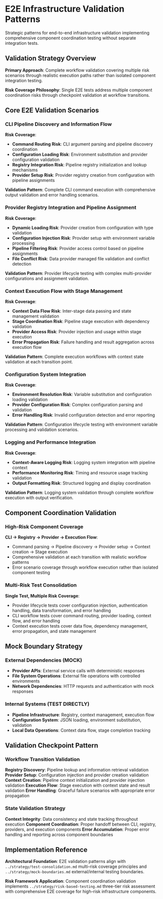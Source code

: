# E2E Infrastructure Validation Patterns

Strategic patterns for end-to-end infrastructure validation implementing comprehensive component coordination testing without separate integration tests.

## Validation Strategy Overview

**Primary Approach**: Complete workflow validation covering multiple risk scenarios through realistic execution paths rather than isolated component integration testing.

**Risk Coverage Philosophy**: Single E2E tests address multiple component coordination risks through checkpoint validation at workflow transitions.

## Core E2E Validation Scenarios

### CLI Pipeline Discovery and Information Flow
**Risk Coverage**:
- **Command Routing Risk**: CLI argument parsing and pipeline discovery coordination
- **Configuration Loading Risk**: Environment substitution and provider configuration validation
- **Registry Integration Risk**: Pipeline registry initialization and lookup mechanisms
- **Provider Setup Risk**: Provider registry creation from configuration with pipeline assignments

**Validation Pattern**: Complete CLI command execution with comprehensive output validation and error handling scenarios.

### Provider Registry Integration and Pipeline Assignment
**Risk Coverage**:
- **Dynamic Loading Risk**: Provider creation from configuration with type validation
- **Configuration Injection Risk**: Provider setup with environment variable processing
- **Pipeline Filtering Risk**: Provider access control based on pipeline assignments
- **File Conflict Risk**: Data provider managed file validation and conflict detection

**Validation Pattern**: Provider lifecycle testing with complex multi-provider configurations and assignment validation.

### Context Execution Flow with Stage Management
**Risk Coverage**:
- **Context Data Flow Risk**: Inter-stage data passing and state management validation
- **Stage Coordination Risk**: Pipeline stage execution with dependency validation
- **Provider Access Risk**: Provider injection and usage within stage execution
- **Error Propagation Risk**: Failure handling and result aggregation across execution flow

**Validation Pattern**: Complete execution workflows with context state validation at each transition point.

### Configuration System Integration
**Risk Coverage**:
- **Environment Resolution Risk**: Variable substitution and configuration loading validation
- **Provider Configuration Risk**: Complex configuration parsing and validation
- **Error Handling Risk**: Invalid configuration detection and error reporting

**Validation Pattern**: Configuration lifecycle testing with environment variable processing and validation scenarios.

### Logging and Performance Integration
**Risk Coverage**:
- **Context-Aware Logging Risk**: Logging system integration with pipeline context
- **Performance Monitoring Risk**: Timing and resource usage tracking validation
- **Output Formatting Risk**: Structured logging and display coordination

**Validation Pattern**: Logging system validation through complete workflow execution with output verification.

## Component Coordination Validation

### High-Risk Component Coverage
**CLI → Registry → Provider → Execution Flow**:
- Command parsing → Pipeline discovery → Provider setup → Context creation → Stage execution
- Comprehensive validation at each transition with realistic workflow patterns
- Error scenario coverage through workflow execution rather than isolated component testing

### Multi-Risk Test Consolidation
**Single Test, Multiple Risk Coverage**:
- Provider lifecycle tests cover configuration injection, authentication handling, data transformation, and error handling
- CLI workflow tests cover command routing, provider loading, context flow, and error handling
- Context execution tests cover data flow, dependency management, error propagation, and state management

## Mock Boundary Strategy

### External Dependencies (MOCK)
- **Provider APIs**: External service calls with deterministic responses
- **File System Operations**: External file operations with controlled environments
- **Network Dependencies**: HTTP requests and authentication with mock responses

### Internal Systems (TEST DIRECTLY)
- **Pipeline Infrastructure**: Registry, context management, execution flow
- **Configuration System**: JSON loading, environment substitution, validation
- **Local Data Operations**: Context data flow, stage completion tracking

## Validation Checkpoint Pattern

### Workflow Transition Validation
**Registry Discovery**: Pipeline lookup and information retrieval validation
**Provider Setup**: Configuration injection and provider creation validation
**Context Creation**: Pipeline context initialization and provider injection validation
**Execution Flow**: Stage execution with context state and result validation
**Error Handling**: Graceful failure scenarios with appropriate error propagation

### State Validation Strategy
**Context Integrity**: Data consistency and state tracking throughout execution
**Component Coordination**: Proper handoff between CLI, registry, providers, and execution components
**Error Accumulation**: Proper error handling and reporting across component boundaries

## Implementation Reference

**Architectural Foundation**: E2E validation patterns align with `../strategy/test-consolidation.md` multi-risk coverage principles and `../strategy/mock-boundaries.md` external/internal testing boundaries.

**Risk Framework Application**: Component coordination validation implements `../strategy/risk-based-testing.md` three-tier risk assessment with comprehensive E2E coverage for high-risk infrastructure components.
